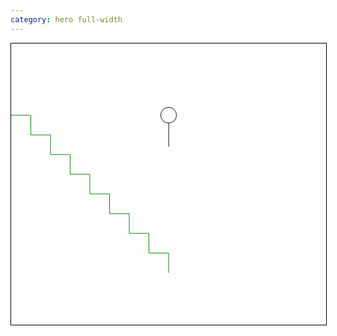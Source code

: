 ```yaml
---
category: hero full-width
---
```

<svg viewbox="0 0 1600 900" xmlns="http://www.w3.org/2000/svg" style="width: 800px;height: 450px;border: 1px solid black;stroke: black;stroke-width: 3px;fill: none;"><circle style="fill: none; cx: 800; cy: 100; r: 40;"></circle><path d="M 800,140 v 120" style="stroke: black;"></path><path name="escalator" d="M 0,100 h 100, v 100 h 100, v 100 h 100, v 100 h 100, v 100 h 100, v 100 h 100, v 100 h 100, v 100 h 100, v 100" stroke="green"></path></svg>
<script defer src="stairs.js"></script>
